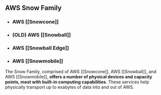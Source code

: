 ## AWS Snow Family
* ### AWS [[Snowcone]]
* ### (OLD) AWS [[Snowball]]
* ### AWS [[Snowball Edge]]
* ### AWS [[Snowmobile]]

The Snow Family, comprised of AWS [[Snowcone]], AWS [[Snowball]], and AWS [[Snowmobile]], **offers a number of physical devices and capacity points, most with built-in computing capabilities**. These services help physically transport up to exabytes of data into and out of AWS.

